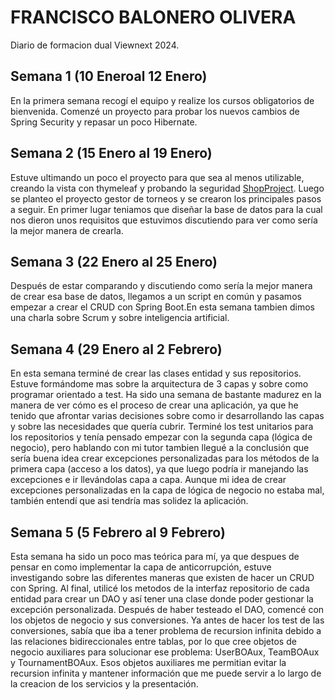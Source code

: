 # FRANCISCO BALONERO OLIVERA

Diario de formacion dual Viewnext 2024.

## Semana 1 (10 Eneroal 12 Enero)
En la primera semana recogí el equipo y realize los cursos obligatorios de bienvenida. Comenzé un proyecto para probar los nuevos cambios de Spring Security y repasar un poco Hibernate.

## Semana 2 (15 Enero al 19 Enero)
Estuve ultimando un poco el proyecto para que sea al menos utilizable, creando la vista con thymeleaf y probando la seguridad [ShopProject](https://github.com/Francisco-B-O/ShopProject).
Luego se planteo el proyecto gestor de torneos y se crearon los principales pasos a seguir.
En primer lugar teniamos que diseñar la base de datos para la cual nos dieron unos requisitos que estuvimos discutiendo para ver como sería la mejor manera de crearla.

## Semana 3 (22 Enero al 25 Enero)
Después de estar comparando y discutiendo como sería la mejor manera de crear esa base de datos, llegamos a un script en común y pasamos empezar a crear el CRUD con Spring Boot.En esta semana tambien dimos una charla sobre Scrum y sobre inteligencia artificial.

## Semana 4 (29 Enero al 2 Febrero)
En esta semana terminé de crear las clases entidad y sus repositorios. Estuve formándome mas sobre la arquitectura de 3 capas y sobre como programar orientado a test. Ha sido una semana de bastante madurez en la manera de ver cómo es el proceso de crear una aplicación, ya que he tenido que afrontar varias decisiones sobre como ir desarrollando las capas y sobre las necesidades que quería cubrir. Terminé los test unitarios para los repositorios y tenía pensado empezar con la segunda capa (lógica de negocio), pero hablando con mi tutor tambien llegué a la conclusión que sería buena idea crear excepciones personalizadas para los métodos de la primera capa (acceso a los datos), ya que luego podría ir manejando las excepciones e ir llevándolas capa a capa. Aunque mi idea de crear excepciones personalizadas en la capa de lógica de negocio no estaba mal, también entendí que asi tendría mas solidez la aplicación.

## Semana 5 (5 Febrero al 9 Febrero)
Esta semana ha sido un poco mas teórica para mí, ya que despues de pensar en como implementar la capa de anticorrupción, estuve investigando sobre las diferentes maneras que existen de hacer un CRUD con Spring. Al final, utilicé los metodos de la interfaz repositorio de cada entidad para crear un DAO y así tener una clase donde poder gestionar la excepción personalizada. Después de haber testeado el DAO, comencé con los objetos de negocio y sus conversiones. Ya antes de hacer los test de las conversiones, sabía que iba a tener problema de recursion infinita debido a las relaciones bidireccionales entre tablas, por lo que cree objetos de negocio auxiliares para solucionar ese problema: UserBOAux, TeamBOAux y TournamentBOAux. Esos objetos auxiliares me permitian evitar la recursion infinita y mantener información que me puede servir a lo largo de la creacion de los servicios y la presentación.
